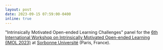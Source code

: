 ```yaml
---
layout: post
date: 2023-09-15 07:59:00-0400
inline: true
---
```


"Intrinsically Motivated Open-ended Learning Challenges" panel for the [6th International Workshop on Intrinsically Motivated Open-ended Learning (IMOL 2023)](https://imolconf2023.github.io/) at [Sorbonne Université](https://www.sorbonne-universite.fr/) (Paris, France). 